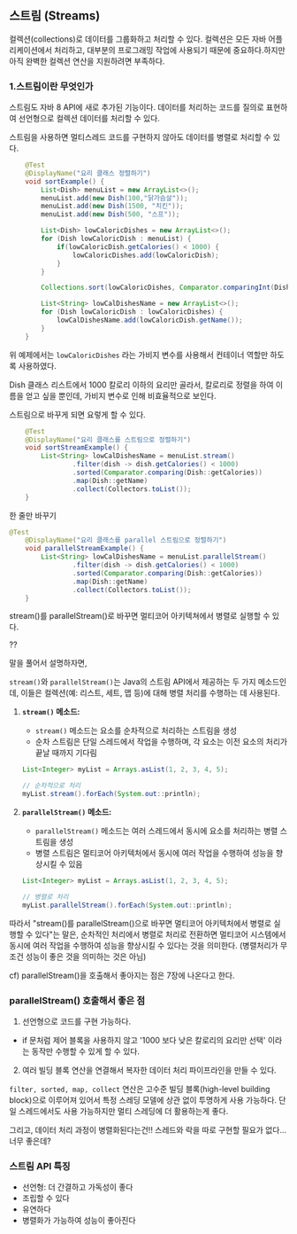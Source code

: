 ## 스트림 (Streams)

컬렉션(collections)로 데이터를 그룹화하고 처리할 수 있다. 컬렉션은 모든 자바 어플리케이션에서 처리하고, 대부분의 프로그래밍 작업에 사용되기 때문에 중요하다.하지만 아직 완벽한 컬렉션 연산을 지원하려면 부족하다.

### 1.스트림이란 무엇인가

스트림도 자바 8 API에 새로 추가된 기능이다.
데이터를 처리하는 코드를 질의로 표현하여 선언형으로 컬렉션 데이터를 처리할 수 있다.

스트림을 사용하면 멀티스레드 코드를 구현하지 않아도 데이터를 병렬로 처리할 수 있다.

```java
    @Test
    @DisplayName("요리 클래스 정렬하기")
    void sortExample() {
        List<Dish> menuList = new ArrayList<>();
        menuList.add(new Dish(100,"닭가슴살"));
        menuList.add(new Dish(1500, "치킨"));
        menuList.add(new Dish(500, "스프"));

        List<Dish> lowCaloricDishes = new ArrayList<>();
        for (Dish lowCaloricDish : menuList) {
            if(lowCaloricDish.getCalories() < 1000) {
                lowCaloricDishes.add(lowCaloricDish);
            }
        }

        Collections.sort(lowCaloricDishes, Comparator.comparingInt(Dish::getCalories));

        List<String> lowCalDishesName = new ArrayList<>();
        for (Dish lowCaloricDish : lowCaloricDishes) {
            lowCalDishesName.add(lowCaloricDish.getName());
        }
    }
```

위 예제에서는 `lowCaloricDishes` 라는 가비지 변수를 사용해서 컨테이너 역할만 하도록 사용하였다.

Dish 클래스 리스트에서 1000 칼로리 이하의 요리만 골라서, 칼로리로 정렬을 하여 이름을 얻고 싶을 뿐인데, 가비지 변수로 인해 비효율적으로 보인다.

스트림으로 바꾸게 되면 요렇게 할 수 있다.

```java
    @Test
    @DisplayName("요리 클래스를 스트림으로 정렬하기")
    void sortStreamExample() {
        List<String> lowCalDishesName = menuList.stream()
                .filter(dish -> dish.getCalories() < 1000)
                .sorted(Comparator.comparing(Dish::getCalories))
                .map(Dish::getName)
                .collect(Collectors.toList());
    }

```

한 줄만 바꾸기

```java
@Test
    @DisplayName("요리 클래스를 parallel 스트림으로 정렬하기")
    void parallelStreamExample() {
        List<String> lowCalDishesName = menuList.parallelStream()
                .filter(dish -> dish.getCalories() < 1000)
                .sorted(Comparator.comparing(Dish::getCalories))
                .map(Dish::getName)
                .collect(Collectors.toList());
    }
```

stream()를 parallelStream()로 바꾸면 멀티코어 아키텍쳐에서 병렬로 실행할 수 있다.

??

말을 풀어서 설명하자면, 

`stream()`와 `parallelStream()`는 Java의 스트림 API에서 제공하는 두 가지 메소드인데, 이들은 컬렉션(예: 리스트, 세트, 맵 등)에 대해 병렬 처리를 수행하는 데 사용된다.


1. **`stream()` 메소드:**
   - `stream()` 메소드는 요소를 순차적으로 처리하는 스트림을 생성
   - 순차 스트림은 단일 스레드에서 작업을 수행하며, 각 요소는 이전 요소의 처리가 끝날 때까지 기다림

   ```java
   List<Integer> myList = Arrays.asList(1, 2, 3, 4, 5);

   // 순차적으로 처리
   myList.stream().forEach(System.out::println);
   ```

2. **`parallelStream()` 메소드:**
   - `parallelStream()` 메소드는 여러 스레드에서 동시에 요소를 처리하는 병렬 스트림을 생성
   - 병렬 스트림은 멀티코어 아키텍처에서 동시에 여러 작업을 수행하여 성능을 향상시킬 수 있음

   ```java
   List<Integer> myList = Arrays.asList(1, 2, 3, 4, 5);

   // 병렬로 처리
   myList.parallelStream().forEach(System.out::println);
   ```

따라서 "stream()를 parallelStream()으로 바꾸면 멀티코어 아키텍처에서 병렬로 실행할 수 있다"는 말은, 순차적인 처리에서 병렬로 처리로 전환하면 멀티코어 시스템에서 동시에 여러 작업을 수행하여 성능을 향상시킬 수 있다는 것을 의미한다.
(병렬처리가 무조건 성능이 좋은 것을 의미하는 것은 아님)

cf) parallelStream()을 호출해서 좋아지는 점은 7장에 나온다고 한다. 

### parallelStream() 호출해서 좋은 점
1. 선언형으로 코드를 구현 가능하다.
 - if 문처럼 제어 블록을 사용하지 않고 '1000 보다 낮은 칼로리의 요리만 선택' 이라는 동작만 수행할 수 있게 할 수 있다.
2. 여러 빌딩 블록 연산을 연결해서 복자한 데이터 처리 파이프라인을 만들 수 있다.

`filter, sorted, map, collect` 연산은 고수준 빌딩 블록(high-level building block)으로 이루어져 있어서 특정 스레딩 모델에 상관 없이 투명하게 사용 가능하다. 단일 스레드에서도 사용 가능하지만 멀티 스레딩에 더 활용하는게 좋다.

그리고, 데이터 처리 과정이 병렬화된다는건!! 스레드와 락을 따로 구현할 필요가 없다... 너무 좋은데?

### 스트림 API 특징
- 선언형: 더 간결하고 가독성이 좋다
- 조립할 수 있다
- 유연하다
- 병렬화가 가능하여 성능이 좋아진다




